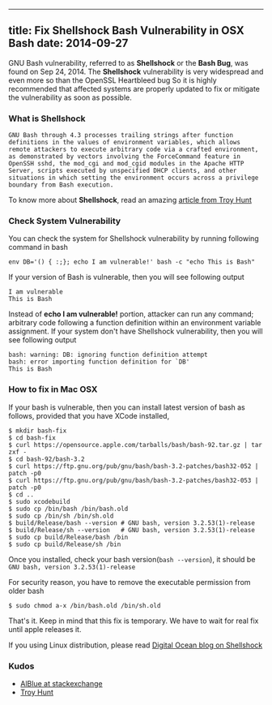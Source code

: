 ----
title: Fix Shellshock Bash Vulnerability in OSX Bash
date:   2014-09-27
----

GNU Bash vulnerability, referred to as **Shellshock** or the **Bash Bug**, was found on Sep 24, 2014.
The **Shellshock** vulnerability is very widespread and even more so than the OpenSSL Heartbleed bug
 So it is highly recommended that affected systems are properly updated to fix or mitigate the vulnerability as soon as possible.

### What is Shellshock

```
GNU Bash through 4.3 processes trailing strings after function definitions in the values of environment variables, which allows remote attackers to execute arbitrary code via a crafted environment, as demonstrated by vectors involving the ForceCommand feature in OpenSSH sshd, the mod_cgi and mod_cgid modules in the Apache HTTP Server, scripts executed by unspecified DHCP clients, and other situations in which setting the environment occurs across a privilege boundary from Bash execution.
```

To know more about **Shellshock**, read an amazing [article from Troy Hunt](http://www.troyhunt.com/2014/09/everything-you-need-to-know-about.html)

### Check System Vulnerability

You can check the system for Shellshock vulnerability by running following command in bash

```
env DB='() { :;}; echo I am vulnerable!' bash -c "echo This is Bash"
```

If your version of Bash is vulnerable, then you will see following output

```
I am vulnerable
This is Bash
```

Instead of **echo I am vulnerable!** portion, attacker can run any command;
arbitrary code following a function definition within an environment variable assignment.
If your system don't have Shellshock vulnerability, then you will see following output

```
bash: warning: DB: ignoring function definition attempt
bash: error importing function definition for `DB'
This is Bash
```

### How to fix in Mac OSX

If your bash is vulnerable, then  you can install latest version of bash as follows, provided that you have XCode installed,

```
$ mkdir bash-fix
$ cd bash-fix
$ curl https://opensource.apple.com/tarballs/bash/bash-92.tar.gz | tar zxf -
$ cd bash-92/bash-3.2
$ curl https://ftp.gnu.org/pub/gnu/bash/bash-3.2-patches/bash32-052 | patch -p0
$ curl https://ftp.gnu.org/pub/gnu/bash/bash-3.2-patches/bash32-053 | patch -p0
$ cd ..
$ sudo xcodebuild
$ sudo cp /bin/bash /bin/bash.old
$ sudo cp /bin/sh /bin/sh.old
$ build/Release/bash --version # GNU bash, version 3.2.53(1)-release
$ build/Release/sh --version   # GNU bash, version 3.2.53(1)-release
$ sudo cp build/Release/bash /bin
$ sudo cp build/Release/sh /bin
```

Once you installed, check your bash version(`bash --version`), it should be
`GNU bash, version 3.2.53(1)-release`

For security reason, you have to remove the executable permission from older bash

```
$ sudo chmod a-x /bin/bash.old /bin/sh.old
```

That's it. Keep in mind that this fix is temporary.
We have to wait for real fix until apple releases it.

If you using Linux distribution, please read [Digital Ocean blog on Shellshock](https://www.digitalocean.com/community/tutorials/how-to-protect-your-server-against-the-shellshock-bash-vulnerability)

### Kudos

- [AlBlue at stackexchange](http://apple.stackexchange.com/questions/146849/how-do-i-recompile-bash-to-avoid-shellshock-the-remote-exploit-cve-2014-6271-an)
- [Troy Hunt](http://www.troyhunt.com/)




